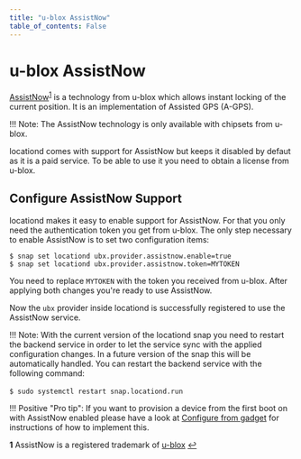 ```yaml
---
title: "u-blox AssistNow"
table_of_contents: False
---
```


# u-blox AssistNow 

[AssistNow](https://www.u-blox.com/en/assistnow-lock-your-position-instantly)<sup
id="a1">[1](#f1)</sup> is a technology from u-blox which allows
instant locking of the current position. It is an implementation of Assisted GPS
(A-GPS).

!!! Note:
    The AssistNow technology is only available with chipsets from
    u-blox.

locationd comes with support for AssistNow but keeps it disabled by defaut as
it is a paid service. To be able to use it you need to obtain a license from
u-blox.

## Configure AssistNow Support

locationd makes it easy to enable support for AssistNow. For that you only
need the authentication token you get from u-blox. The only step necessary
to enable AssistNow is to set two configuration items:

```
$ snap set locationd ubx.provider.assistnow.enable=true
$ snap set locationd ubx.provider.assistnow.token=MYTOKEN
```

You need to replace `MYTOKEN` with the token you received from u-blox. After
applying both changes you're ready to use AssistNow.

Now the `ubx` provider inside locationd is successfully registered
to use the AssistNow service.

!!! Note:
    With the current version of the locationd snap you need to
    restart the backend service in order to let the service sync with the
    applied configuration changes. In a future version of the snap this
    will be automatically handled. You can restart the backend service with
    the following command: <br/><br/>
    ```$ sudo systemctl restart snap.locationd.run```

!!! Positive "Pro tip":
    If you want to provision a device from the first boot on
    with AssistNow enabled please have a look at [Configure from gadget](configure-from-gadget.md)
    for instructions of how to implement this.

<b id="f1">1</b> AssistNow is a registered trademark of [u-blox](https://u-blox.com) [↩](#a1)
